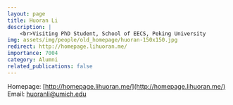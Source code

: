 ```yaml
---
layout: page
title: Huoran Li
description: |
    <br>Visiting PhD Student, School of EECS, Peking University
img: assets/img/people/old_homepage/huoran-150x150.jpg
redirect: http://homepage.lihuoran.me/
importance: 7004
category: Alumni
related_publications: false
---
```

Homepage: [http://homepage.lihuoran.me/](http://homepage.lihuoran.me/)
Email: [huoranli@umich.edu](mailto:huoranli@umich.edu)
